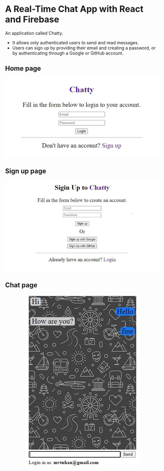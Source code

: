 # A Real-Time Chat App with React and Firebase

An application called Chatty.

- It allows only authenticated users to send and read messages.
- Users can sign up by providing their email and creating a password, or by authenticating through a Google or GitHub account.

## Home page

 <p align="center"><img src="./readme-images/home.jpg" alt="Chatty" /></p>

## Sign up page

 <p align="center"><img src="./readme-images/signup.jpg" alt="Web boilerplate" /></p>

## Chat page

 <p align="center"><img src="./readme-images/chat.jpg" alt="Web boilerplate" /></p>
